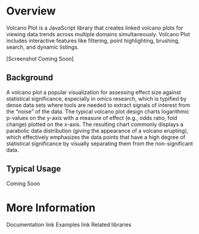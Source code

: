 # Overview
Volcano Plot is a JavaScript library that creates linked volcano plots for viewing data trends across multiple domains simultaneously. Volcano Plot includes interactive features like filtering, point highlighting, brushing, search, and dynamic listings.

[Screenshot Coming Soon]

## Background
A volcano plot a popular visualization for assessing effect size against statistical significance, especially in omics research, which is typified by dense data sets where tools are needed to extract signals of interest from the “noise” of the data.  The typical volcano plot design charts logarithmic p-values on the y-axis with a measure of effect (e.g., odds ratio, fold change) plotted on the x-axis.  The resulting chart commonly displays a parabolic data distribution (giving the appearance of a volcano erupting), which effectively emphasizes the data points that have a high degree of statistical significance by visually separating them from the non-significant data.   
## Typical Usage
Coming Soon

# More Information
Documentation link
Examples link
Related libraries

